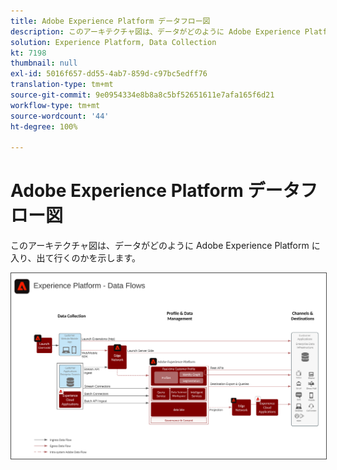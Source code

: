 ```yaml
---
title: Adobe Experience Platform データフロー図
description: このアーキテクチャ図は、データがどのように Adobe Experience Platform に入り、出て行くのかを示します。
solution: Experience Platform, Data Collection
kt: 7198
thumbnail: null
exl-id: 5016f657-dd55-4ab7-859d-c97bc5edff76
translation-type: tm+mt
source-git-commit: 9e0954334e8b8a8c5bf52651611e7afa165f6d21
workflow-type: tm+mt
source-wordcount: '44'
ht-degree: 100%

---
```


# Adobe Experience Platform データフロー図

このアーキテクチャ図は、データがどのように Adobe Experience Platform に入り、出て行くのかを示します。

<img src="assets/aep_data_flow.svg" alt="Experience Platform データフロー" style="border:1px solid #4a4a4a" />
